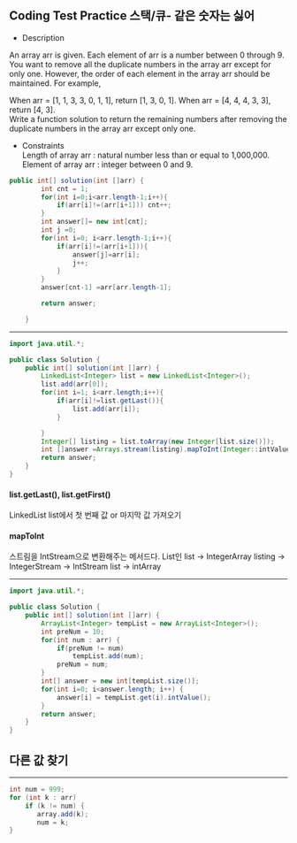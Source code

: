 ## Coding Test Practice 스택/큐- 같은 숫자는 싫어

- Description <br>

An array arr is given. Each element of arr is a number between 0 through 9. You want to remove all the duplicate numbers in the array arr except for only one. However, the order of each element in the array arr should be maintained. For example,
  
When arr = [1, 1, 3, 3, 0, 1, 1], return [1, 3, 0, 1].
When arr = [4, 4, 4, 3, 3], return [4, 3]. <br>
Write a function solution to return the remaining numbers after removing the duplicate numbers in the array arr except only one.

- Constraints <br>
Length of array arr : natural number less than or equal to 1,000,000. <br>
Element of array arr : integer between 0 and 9.

```java
public int[] solution(int []arr) {
        int cnt = 1;
        for(int i=0;i<arr.length-1;i++){
            if(arr[i]!=(arr[i+1])) cnt++;
        }
        int answer[]= new int[cnt];
        int j =0;
        for(int i=0; i<arr.length-1;i++){
            if(arr[i]!=(arr[i+1])){
                answer[j]=arr[i];
                j++;
            }
        }
        answer[cnt-1] =arr[arr.length-1];

        return answer;

    }
```
***
```java
import java.util.*;

public class Solution {
    public int[] solution(int []arr) {
        LinkedList<Integer> list = new LinkedList<Integer>();
        list.add(arr[0]);
        for(int i=1; i<arr.length;i++){
            if(arr[i]!=list.getLast()){
                list.add(arr[i]);
            }

        }
        Integer[] listing = list.toArray(new Integer[list.size()]);
        int []answer =Arrays.stream(listing).mapToInt(Integer::intValue).toArray();
        return answer;
    }
}
```
#### list.getLast(), list.getFirst() 
LinkedList list에서 첫 번째 값 or 마지막 값 가져오기 <br>

#### mapToInt
스트림을 IntStream으로 변환해주는 메서드다.
List인 list -> IntegerArray listing -> IntegerStream -> IntStream list -> intArray 


***
```java
import java.util.*;

public class Solution {
    public int[] solution(int []arr) {
        ArrayList<Integer> tempList = new ArrayList<Integer>();
        int preNum = 10;
        for(int num : arr) {
            if(preNum != num)
                tempList.add(num);
            preNum = num;
        }       
        int[] answer = new int[tempList.size()];
        for(int i=0; i<answer.length; i++) {
            answer[i] = tempList.get(i).intValue();
        }
        return answer;
    }
}
```

## 다른 값 찾기
***
```java
int num = 999;
for (int k : arr)
    if (k != num) {
       array.add(k);
       num = k;
}
```
